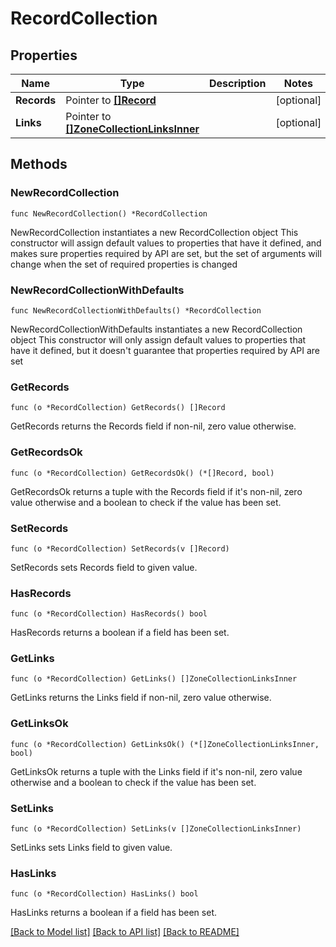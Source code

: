 # RecordCollection

## Properties

Name | Type | Description | Notes
------------ | ------------- | ------------- | -------------
**Records** | Pointer to [**[]Record**](Record.md) |  | [optional] 
**Links** | Pointer to [**[]ZoneCollectionLinksInner**](ZoneCollectionLinksInner.md) |  | [optional] 

## Methods

### NewRecordCollection

`func NewRecordCollection() *RecordCollection`

NewRecordCollection instantiates a new RecordCollection object
This constructor will assign default values to properties that have it defined,
and makes sure properties required by API are set, but the set of arguments
will change when the set of required properties is changed

### NewRecordCollectionWithDefaults

`func NewRecordCollectionWithDefaults() *RecordCollection`

NewRecordCollectionWithDefaults instantiates a new RecordCollection object
This constructor will only assign default values to properties that have it defined,
but it doesn't guarantee that properties required by API are set

### GetRecords

`func (o *RecordCollection) GetRecords() []Record`

GetRecords returns the Records field if non-nil, zero value otherwise.

### GetRecordsOk

`func (o *RecordCollection) GetRecordsOk() (*[]Record, bool)`

GetRecordsOk returns a tuple with the Records field if it's non-nil, zero value otherwise
and a boolean to check if the value has been set.

### SetRecords

`func (o *RecordCollection) SetRecords(v []Record)`

SetRecords sets Records field to given value.

### HasRecords

`func (o *RecordCollection) HasRecords() bool`

HasRecords returns a boolean if a field has been set.

### GetLinks

`func (o *RecordCollection) GetLinks() []ZoneCollectionLinksInner`

GetLinks returns the Links field if non-nil, zero value otherwise.

### GetLinksOk

`func (o *RecordCollection) GetLinksOk() (*[]ZoneCollectionLinksInner, bool)`

GetLinksOk returns a tuple with the Links field if it's non-nil, zero value otherwise
and a boolean to check if the value has been set.

### SetLinks

`func (o *RecordCollection) SetLinks(v []ZoneCollectionLinksInner)`

SetLinks sets Links field to given value.

### HasLinks

`func (o *RecordCollection) HasLinks() bool`

HasLinks returns a boolean if a field has been set.


[[Back to Model list]](../README.md#documentation-for-models) [[Back to API list]](../README.md#documentation-for-api-endpoints) [[Back to README]](../README.md)


